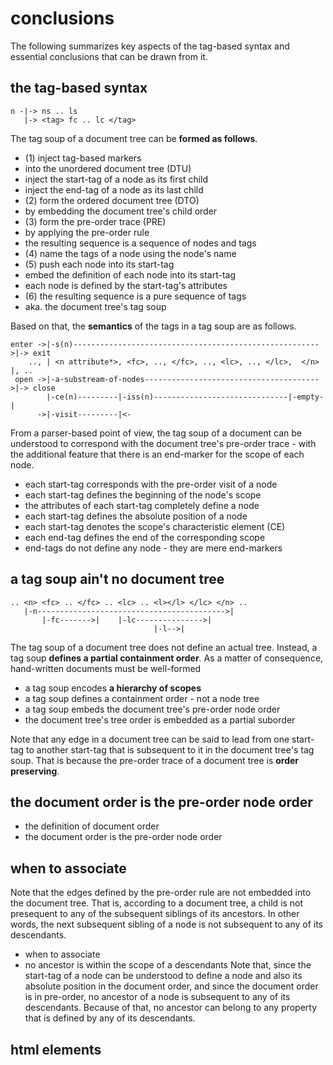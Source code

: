 
<!-- ======================================================================= -->
# conclusions

The following summarizes key aspects of the tag-based syntax
and essential conclusions that can be drawn from it.

<!-- ======================================================================= -->
## the tag-based syntax

```
n -|-> ns .. ls
   |-> <tag> fc .. lc </tag>
```

The tag soup of a document tree can be **formed as follows**.

- (1) inject tag-based markers
- into the unordered document tree (DTU)
- inject the start-tag of a node as its first child
- inject the end-tag of a node as its last child
- (2) form the ordered document tree (DTO)
- by embedding the document tree's child order
- (3) form the pre-order trace (PRE)
- by applying the pre-order rule
- the resulting sequence is a sequence of nodes and tags
- (4) name the tags of a node using the node's name
- (5) push each node into its start-tag
- embed the definition of each node into its start-tag
- each node is defined by the start-tag's attributes
- (6) the resulting sequence is a pure sequence of tags
- aka. the document tree's tag soup

Based on that, the **semantics** of the tags in a tag soup are as follows.

```
enter ->|-s(n)------------------------------------------------------->|-> exit
    .., | <n attribute*>, <fc>, .., </fc>, .., <lc>, .., </lc>,  </n> |, ..
 open ->|-a-substream-of-nodes--------------------------------------->|-> close
        |-ce(n)---------|-iss(n)------------------------------|-empty-|
      ->|-visit---------|<-
```

From a parser-based point of view, the tag soup of a document can be understood
to correspond with the document tree's pre-order trace - with the additional
feature that there is an end-marker for the scope of each node.

- each start-tag corresponds with the pre-order visit of a node
- each start-tag defines the beginning of the node's scope
- the attributes of each start-tag completely define a node
- each start-tag defines the absolute position of a node
- each start-tag denotes the scope's characteristic element (CE)
- each end-tag defines the end of the corresponding scope
- end-tags do not define any node - they are mere end-markers

<!-- ======================================================================= -->
## a tag soup ain't no document tree

```
.. <n> <fc> .. </fc> .. <lc> .. <l></l> </lc> </n> ..
   |-n------------------------------------------>|
       |-fc------->|    |-lc--------------->|
                                |-l-->|
```

The tag soup of a document tree does not define an actual tree. Instead, a
tag soup **defines a partial containment order**. As a matter of consequence,
hand-written documents must be well-formed

- a tag soup encodes **a hierarchy of scopes**
- a tag soup defines a containment order - not a node tree
- a tag soup embeds the document tree's pre-order node order
- the document tree's tree order is embedded as a partial suborder

Note that any edge in a document tree can be said to lead from one start-tag
to another start-tag that is subsequent to it in the document tree's tag soup.
That is because the pre-order trace of a document tree is **order preserving**.

<!-- ======================================================================= -->
## the document order is the pre-order node order

- the definition of document order
- the document order is the pre-order node order

<!-- ======================================================================= -->
## when to associate

Note that the edges defined by the pre-order rule are not embedded into the
document tree. That is, according to a document tree, a child is not presequent
to any of the subsequent siblings of its ancestors. In other words, the next
subsequent sibling of a node is not subsequent to any of its descendants.

- when to associate
- no ancestor is within the scope of a descendants
Note that, since the start-tag of a node can be understood to define a node
and also its absolute position in the document order, and since the document
order is in pre-order, no ancestor of a node is subsequent to any of its
descendants. Because of that, no ancestor can belong to any property that is
defined by any of its descendants.

<!-- ======================================================================= -->
## html elements

